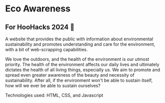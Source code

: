 # Eco Awareness

## For HooHacks 2024 🍃

A website that provides the public with information about environmental sustainability and promotes understanding and care for the environment, with a bit of web-scrapping capabilities.

We love the outdoors, and the health of the environment is our utmost priority.  The health of the environment affects our daily lives and ultimately dictates the health of all living things, especially us.  We aim to promote and spread even greater awareness of the beauty and necessity of sustainability.  After all, if the environment won't be able to sustain itself, how will we ever be able to sustain ourselves?  


Technologies used:  HTML, CSS, and Javascript
